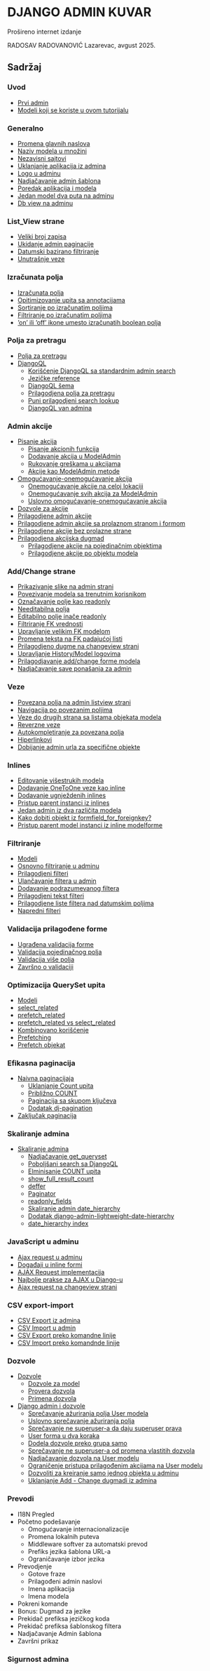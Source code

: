 
# DJANGO ADMIN KUVAR

Prošireno internet izdanje

RADOSAV RADOVANOVIĆ
Lazarevac, avgust 2025.

## Sadržaj

### Uvod

- [Prvi admin](0101_prvi_admin.md)
- [Modeli koji se koriste u ovom tutorijalu](0102_modeli.md)
  
### Generalno
  
- [Promena glavnih naslova](0201_promena_glavnih_naslova.md)
- [Naziv modela u množini](0202_Naziv_modela_u_množini.md)
- [Nezavisni sajtovi](0203_nezavisni_sajtovi.md)
- [Uklanjanje aplikacija iz admina](0204_uklanjanje_app_iz_admina.md)
- [Logo u adminu](0205_logo_u_adminu.md)
- [Nadjačavanje admin šablona](0206_nadjačavanje_admin_šablona.md)
- [Poredak aplikacija i modela](0207_poredak_aplikacija_i_modela.md)
- [Jedan model dva puta na adminu](0208_jedan_model_dva_puta_na_adminu.md)
- [Db view na adminu](0209_Db_view_na_adminu.md)
  
### List_View strane

- [Veliki broj zapisa](0301_veliki_broj_zapisa.md)
- [Ukidanje admin paginacije](0302_ukidanje_admin_paginacije.md)
- [Datumski bazirano filtriranje](0303_datumski_bazirano_filtriranje.md)
- [Unutrašnje veze](0304_unutrašnja_veze.md)
  
### Izračunata polja

- [Izračunata polja](0401_izračunata_polja.md)
- [Opitimizovanje upita sa annotacijama](0402_optimizovanje_upite_sa_annotacijama.md)
- [Sortiranje po izračunatim poljima](0403_sortiranje_po_izračunatim_poljima.md)
- [Filtriranje po izračunatim poljima](0404_filtriranje_po_izračunatim_poljima.md)
- [’on’ ili ’off’ ikone umesto izračunatih boolean polja](0405_on_ili_off_ikone_umesto_izračunatih_boolean_polja.md)
  
### Polja za pretragu

- [Polja za pretragu](0501_polja_za_pretragu.md)
- [DjangoQL](0502_djangoql.md)
  - [Korišćenje DjangoQL sa standardnim admin search](0503_korišćenje_sa_standardnim_admin_searchom.md)
  - [Jezičke reference](0504_jezičke_reference.md)
  - [DjangoQL šema](0505_djangql_šema.md)
  - [Prilagodjena polja za pretragu](0506_prilagodjena_polja_za_pretragu.md)
  - [Puni prilagodjeni search lookup](0507_puni_prilagodjeni_search_lookup.md)
  - [DjangoQL van admina](0508_djangoql_van_admina.md)
  
### Admin akcije

- [Pisanje akcija](0601_pisanje_akcija.md)
  - [Pisanje akcionih funkcija](0602_pisanje_akcionih_funkcija.md)
  - [Dodavanje akcija u ModelAdmin](0603_dodavanje_akcija_u_ModelAdmin.md)
  - [Rukovanje greškama u akcijama](0604_rukovanje_greškama.md)
  - [Akcije kao ModelAdmin metode](0605_akcije_kao_ModelAdmin_metode.md)
- [Omogućavanje-onemogućavanje akcija](0606_omogućavanje-onemogućavanje_akcija.md)
  - [Onemogućavanje akcije na celoj lokaciji](0607_onemogućavanje_akcija_na_celoj_lokaciji.md)
  - [Onemogućavanje svih akcija za ModelAdmin](0608_onemogućavanje_svih_akcija_za_Model_Admin.md)
  - [Uslovno omogućavanje-onemogućavanje akcija](0609_uslovno_omogućavanje-onemogućavanje_akcija.md)
- [Dozvole za akcije](0610_dozvole_za_akcije.md)
- [Prilagodjene admin akcije](0611_prilagodjene_admin_akcije.md)
- [Prilagodjene admin akcije sa prolaznom stranom i formom](0612_prolazna_strana_i_forme.md)
- [Prilagodjene akcije bez prolazne strane](0613_prilagodjene_admin_akcije_bez_prolazne_strane.md)
- [Prilagodjena akcijska dugmad](0614_prilagodjena_akcijska_dugmad.md)
  - [Prilagodjene akcije na pojedinačnim objektima](0615_prilagodjene_akcije_na_pojedinačnim_objektima.md)
  - [Prilagodjene akcije po objektu modela](0616_prilagodjene_akcije_po_objektu_modela.md)

### Add/Change strane

- [Prikazivanje slike na admin strani](0701_prikazivanje_slike_na_admin_strani.md)
- [Povezivanje modela sa trenutnim korisnikom](0702_povezivanje_modela_sa_trenutnim_korisnikom.md)
- [Označavanje polje kao readonly](0703_označavanje_polja_kao_readonly.md)
- [Needitabilna polja](0704_needitabilna_polja.md)
- [Editabilno polje inače readonly](0705_editabilno_polje_inače_readonly.md)
- [Filtriranje FK vrednosti](0706_filtriranje_FK_vrednosti.md)
- [Upravljanje velikim FK modelom](0707_Upravljanje_velikim_FK_modelom.md)
- [Promena teksta na FK padajućoj listi](0708_promena_teksta_na_FK_padajućoj_listi.md)
- [Prilagodjeno dugme na changeview strani](0709_dodavanje_prilagodjenog_dugmeta.md)
- [Upravljanje History/Model logovima](0710_Upravljanje_History-Model_logovima.md)
- [Prilagodjavanje add/change forme modela](0711_prilagodjenje_add-change_forme_modela.md)
- [Nadjačavanje save ponašanja za admin](0712_nadjačavanje_save_ponašanja.md)
  
### Veze

- [Povezana polja na admin listview strani](0801_povezana_polja_na_listview_strani.md)
- [Navigacija po povezanim poljima](0802_navigacija_po_povezanim_poljima.md)
- [Veze do drugih strana sa listama objekata modela](0803_veze_do_drugih_strana_sa_listama_objekata.md)
- [Reverzne veze](0804_reverzne_veze.md)
- [Autokompletiranje za povezana polja](0805_autokompletiranje_za_povezana_polja.md)
- [Hiperlinkovi](0806_Hiperlinkovi.md)
- [Dobijanje admin urla za specifične objekte](0807_dobijanje_admin_url_za_specifične_objekte.md)
  
### Inlines
  
- [Editovanje višestrukih modela](0901_editovanje_višestrukih_modela.md)
- [Dodavanje OneToOne veze kao inline](0902_editovanje_onetoone_veze_kao_inline.md)
- [Dodavanje ugnježdenih inlines](0903_dodavanje_ugnježdjenih_inlines.md)
- [Pristup parent instanci iz inlines](0904_pristup_parent_instanci_iz_inlines.md)
- [Jedan admin iz dva različita modela](0905_jedan_admin_iz_dva_različita_modela.md)
- [Kako dobiti objekt iz formfield_for_foreignkey?](0906_dobijanje_objekta_iz_formfield_for_foreignkey.md)
- [Pristup parent model instanci iz inline modelforme](0907_Pristup_parent_model_instanci_iz_inline_model_forme.md)

### Filtriranje

- [Modeli](1001_modeli.md)
- [Osnovno filtriranje u adminu](1002_osnovno_filtriranje_u_adminu.md)
- [Prilagodjeni filteri](1003_prilagodjeni_filter.md)
- [Ulančavanje filtera u admin](1004_ulančavanje_filtera.md)
- [Dodavanje podrazumevanog filtera](1005_dodavanje_podrazumevanog_filtera.md)
- [Prilagodjeni tekst filteri](1006_prilagodjeni_tekst_filteri.md)
- [Prilagodjene liste filtera nad datumskim poljima](1007_prilagodjene_liste_filtera_nad_datumskim_poljem.md)
- [Napredni filteri](1008_napredni_filteri.md)
  
### Validacija prilagođene forme
  
- [Ugrađena validacija forme](1101_ugradjena_validacija_forme.md)
- [Validacija pojedinačnog polja](1102_Validacija_pojedinačnog_polja.md)
- [Validacija više polja](1103_validacija_više_polja.md)
- [Završno o validaciji](1104_završno_o_validaciji.md)
  
### Optimizacija QuerySet upita

- [Modeli](1201_Modeli.md)
- [select_related](1202_select_related.md)
- [prefetch_related](1203_prefetch_related.md)
- [prefetch_related vs select_related](1204_prefetch_related_vs_select_related.md)
- [Kombinovano korišćenje](1205_kombinovano_korišćenje.md)
- [Prefetching](1206_prefetching.md)
- [Prefetch objekat](1207_prefetch_objekat.md)
  
### Efikasna paginacija

- [Naivna paginacijaja](1301_naivna_paginacija.md)
  - [Uklanjanje Count upita](1302_uklanjanje_count_upita.md)
  - [Približno COUNT](1303_prbližno_count.md)
  - [Paginacija sa skupom ključeva](1304_paginacija_sa_skupom_ključeva.md)
  - [Dodatak dj-pagination](1305_dodatak_dj-pagination.md)
- [Zaključak paginacija](1306_završno_o_paginaciji.md)
  
### Skaliranje admina

- [Skaliranje admina](1401_skaliranje_admina.md)
  - [Nadjačavanje get_queryset](1201_Modeli.md)
  - [Poboljšani search sa DjangoQL](1403_poboljšani_search_sa_DjangoQL.md)
  - [Elminisanje COUNT upita](1404_eleiminisanje_count_upita.md.md)
  - [show_full_result_count](1405_show_full_result_count.md)
  - [deffer](1406_deffer.md)
  - [Paginator](1407_paginator.md)
  - [readonly_fields](1408_readonly_fields.md)
  - [Skaliranje admin date_hierarchy](1409_skaliranje_date_hierarchy.md)
  - [Dodatak django-admin-lightweight-date-hierarchy](1410_dodatak_django-admin-lightweight-date-hierarchy.md)
  - [date_hierarchy index](1411_date_hierarchy_index.md)
  
### JavaScript u adminu

- [Ajax request u adminu](1501_AJAX_Request_u_adminu.md)
- [Događaji u inline formi](1502_dogadjaji_u_inline_formi.md)
- [AJAX Request implementacija](1503_Ajax_request_implementacija.md)
- [Najbolje prakse za AJAX u Django-u](1504_najbolje_prakse_za_AJAX_u_adminu.md)
- [Ajax request na changeview strani](1505_AJAX_request_na_changeview_strani.md)

### CSV export-import

- [CSV Export iz admina](1601_csv_export_iz_admina.md)
- [CSV Import u admin](1602_csv_import_u_admin.md)
- [CSV Export preko komandne linije](1603_csv_export_preko_komandne_linije.md)
- [CSV Import preko komandnde linije](1604_csv_import_preko_komandne_linije.md)
  
### Dozvole

- [Dozvole](1701_dozvole.md)
  - [Dozvole za model](1702_dozvole_za_model.md)
  - [Provera dozvola](1703_provera_dozvola.md)
  - [Primena dozvola](1704_primena_dozvola.md)
- [Django admin i dozvole](1705_django_admin_i_dozvole.md)
  - [Sprečavanje ažuriranja polja User modela](1706_sprečavanje_ažuriranja.md)
  - [Uslovno sprečavanje ažuriranja polja](1707_uslovno_ažuriranje_polja.md)
  - [Sprečavanje ne superuser-a da daju superuser prava](1708_sprečavanje_ne_superuser_korisnika_da_daje_superuser_prava.md)
  - [User forma u dva koraka](1709_User_forma_u_dva_korak.md)
  - [Dodela dozvole preko grupa samo](1710_dodela_dozvola_preko_grupa_samo.md)
  - [Sprečavanje ne superuser-a od promena vlastitih dozvola](1711_sprečavanje_ne_superuser_od_promena_vlastitih_dozvola.md)
  - [Nadjačavanje dozvola na User modelu](1712_nadjačavanje_dozvola_na_user_modelu.md)
  - [Ograničenje pristupa prilagođenim akcijama na User modelu](1713_ograničenje_pristupa_prilagodjenim_akcijama_na_user_modelu.md)
  - [Dozvoliti za kreiranje samo jednog objekta u adminu](1714_dozvola_za_kreiranje_samo_jednog_objekta.md)
  - [Uklanjanje Add - Change dugmadi iz admina](1715_uklanjanje_add-change_dugmeta.md)
  
### Prevodi

- I18N Pregled
- Početno podešavanje
  - Omogućavanje internacionalizacije
  - Promena lokalnih puteva
  - Middleware softver za automatski prevod
  - Prefiks jezika šablona URL-a
  - Ograničavanje izbor jezika
- Prevodjenje
  - Gotove fraze
  - Prilagođeni admin naslovi
  - Imena aplikacija
  - Imena modela
- Pokreni komande
- Bonus: Dugmad za jezike
- Prekidač prefiksa jezičkog koda
- Prekidač prefiksa šablonskog filtera
- Nadjačavanje Admin šablona
- Završni prikaz

### Sigurnost admina
